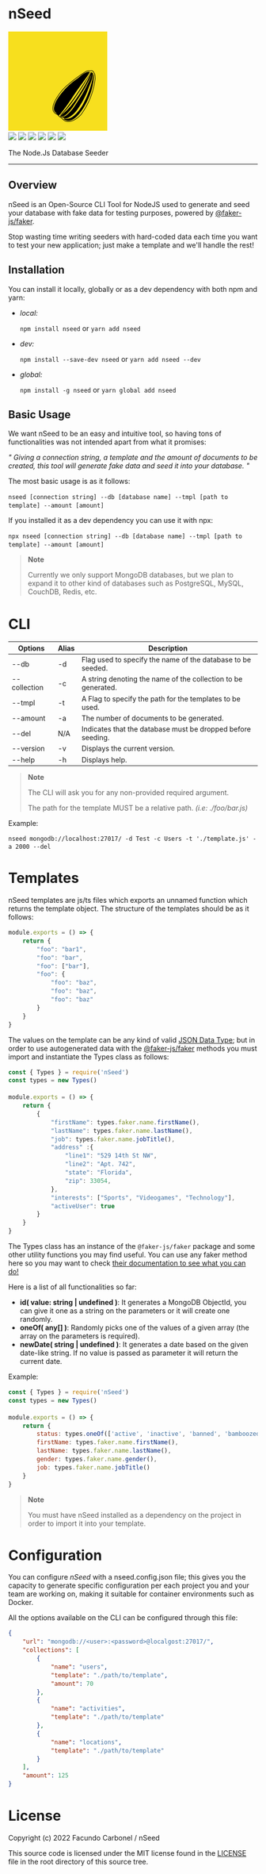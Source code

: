 # nSeed

<div>
	<img src="./logo.svg" alt="Logo" width="200" height="200">
	<div>
		<a href="https://www.npmjs.com/package/nseed"><img src="https://img.shields.io/npm/v/nseed/latest"></a>
		<a href="https://github.com/F2BEAR/nSeed/blob/main/LICENSE"><img src="https://img.shields.io/badge/License-MIT-green"></a>
		<a href="https://github.com/F2BEAR/nSeed/issues"><img src="https://img.shields.io/github/issues/F2BEAR/nSeed"></a>
		<a href="https://standardjs.com"><img src="https://img.shields.io/badge/code_style-standard-brightgreen.svg"></a>
		<a href="http://commitizen.github.io/cz-cli/"><img src="https://img.shields.io/badge/commitizen-friendly-brightgreen.svg"></a>
		<a href="https://discord.gg/QXRNvTFu"><img src="https://img.shields.io/badge/Chat-Discord-blue"></a>
	</div>
	<p>The Node.Js Database Seeder</p>
</div>

----------------

## Overview

nSeed is an Open-Source CLI Tool for NodeJS used to generate and seed your database with fake data for testing purposes, powered by [@faker-js/faker](https://fakerjs.dev).

Stop wasting time writing seeders with hard-coded data each time you want to test your new application; just make a template and we'll handle the rest!

## Installation

You can install it locally, globally or as a dev dependency with both npm and yarn:

- _local:_

  `npm install nseed` or `yarn add nseed`

- _dev:_

  `npm install --save-dev nseed` or `yarn add nseed --dev` 

- _global:_

  `npm install -g nseed` or `yarn global add nseed`

## Basic Usage

We want nSeed to be an easy and intuitive tool, so having tons of functionalities was not intended apart from what it promises: 

_" Giving a connection string, a template and the amount of documents to be created, this tool will generate fake data and seed it into your database. "_

The most basic usage is as it follows:

`nseed [connection string] --db [database name] --tmpl [path to template] --amount [amount]`

If you installed it as a dev dependency you can use it with npx:

`npx nseed [connection string] --db [database name] --tmpl [path to template] --amount [amount]`

> **Note**
>
> Currently we only support MongoDB databases, but we plan to expand it to other kind of databases such as PostgreSQL, MySQL, CouchDB, Redis, etc.

# CLI

| Options | Alias | Description |
| -------|-------|-------------|
| --db | -d | Flag used to specify the name of the database to be seeded. |
| --collection | -c | A string denoting the name of the collection to be generated. |
| --tmpl | -t | A Flag to specify the path for the templates to be used. |
| --amount | -a | The number of documents to be generated. |
| --del | N/A | Indicates that the database must be dropped before seeding. |
| --version | -v | Displays the current version. |
| --help | -h | Displays help. |

> **Note**
>
> The CLI will ask you for any non-provided required argument.
>
> The path for the template MUST be a relative path. _(i.e: ./foo/bar.js)_

Example:

```shell
nseed mongodb://localhost:27017/ -d Test -c Users -t './template.js' -a 2000 --del
```

# Templates

nSeed templates are js/ts files which exports an unnamed function which returns the template object. The structure of the templates should be as it follows:

```js
module.exports = () => {
	return {
		"foo": "bar1",
		"foo": "bar",
		"foo": ["bar"],
		"foo": {
			"foo": "baz",
			"foo": "baz",
			"foo": "baz"
		}
	}
}
```

The values on the template can be any kind of valid [JSON Data Type](https://www.w3schools.com/js/js_json_datatypes.asp); but in order to use autogenerated data with the [@faker-js/faker](https://fakerjs.dev) methods you must import and instantiate the Types class as follows:

```js
const { Types } = require('nSeed')
const types = new Types()

module.exports = () => {
	return {
		{
			"firstName": types.faker.name.firstName(),
			"lastName": types.faker.name.lastName(),
			"job": types.faker.name.jobTitle(),
			"address" :{
				"line1": "529 14th St NW",
				"line2": "Apt. 742",
				"state": "Florida",
				"zip": 33054,
			},
			"interests": ["Sports", "Videogames", "Technology"],
			"activeUser": true
		}
	}
}
```
The Types class has an instance of the `@faker-js/faker` package and some other utility functions you may find useful. You can use any faker method here so you may want to check [their documentation to see what you can do!](FAKERGUIDE)

Here is a list of all functionalities so far:

* __id( value: string | undefined )__: It generates a MongoDB ObjectId, you can give it one as a string on the parameters or it will create one randomly.
* __oneOf( any[] )__: Randomly picks one of the values of a given array (the array on the parameters is required).
* __newDate( string | undefined )__: It generates a date based on the given date-like string. If no value is passed as parameter it will return the current date.

Example:

```js
const { Types } = require('nSeed')
const types = new Types()

module.exports = () => {
	return {
		status: types.oneOf(['active', 'inactive', 'banned', 'bamboozed']),
		firstName: types.faker.name.firstName(),
		lastName: types.faker.name.lastName(),
		gender: types.faker.name.gender(),
		job: types.faker.name.jobTitle()
	}
}
```

> **Note** 
>
> You must have nSeed installed as a dependency on the project in order to import it into your template.

# Configuration

You can configure _nSeed_ with a nseed.config.json file; this gives you the capacity to generate specific configuration per each project you and your team are working on, making it suitable for container environments such as Docker.

All the options available on the CLI can be configured through this file:

```json
{
	"url": "mongodb://<user>:<password>@localgost:27017/",
	"collections": [
		{
			"name": "users",
			"template": "./path/to/template",
			"amount": 70
		},
		{
			"name": "activities",
			"template": "./path/to/template"
		},
		{
			"name": "locations",
			"template": "./path/to/template"
		}
	],
	"amount": 125
}
```

# License

Copyright (c) 2022 Facundo Carbonel / nSeed

This source code is licensed under the MIT license found in the [LICENSE](LICENSE) file in the root directory of this source tree.

[FAKERGUIDE]: https://fakerjs.dev/guide/
[LICENSE]: https://github.com/F2BEAR/nSeed/blob/main/LICENSE